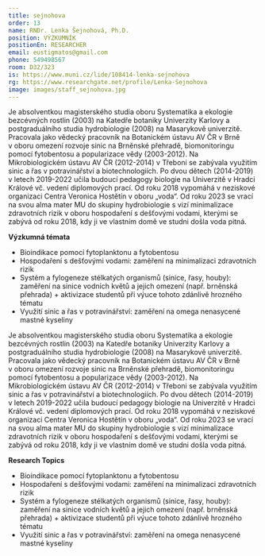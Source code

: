```yaml
---
title: sejnohova
order: 13
name: RNDr. Lenka Šejnohová, Ph.D.
position: VÝZKUMNÍK
positionEn: RESEARCHER
email: eustigmatos@gmail.com
phone: 549498567
room: D32/323
is: https://www.muni.cz/lide/108414-lenka-sejnohova
rg: https://www.researchgate.net/profile/Lenka-Sejnohova
image: images/staff_sejnohova.jpg
---
```

<div class="cz">

Je absolventkou magisterského studia oboru Systematika a ekologie bezcévných rostlin (2003) na Katedře botaniky Univerzity Karlovy a postgraduálního studia hydrobiologie (2008) na Masarykově univerzitě. Pracovala jako vědecký pracovník na Botanickém ústavu AV ČR v Brně v oboru omezení rozvoje sinic na Brněnské přehradě, biomonitoringu pomocí fytobentosu a popularizace vědy (2003-2012). Na Mikrobiologickém ústavu AV ČR (2012-2014) v Třeboni se zabývala využitím sinic a řas v potravinářství a biotechnologiích. Po dvou dětech (2014-2019) v letech 2019-2022 učila budoucí pedagogy biologie na Univerzitě v Hradci Králové vč. vedení diplomových prací. Od roku 2018 vypomáhá v neziskové organizaci Centra Veronica Hostětín v oboru „voda“. Od roku 2023 se vrací na svou alma mater MU do skupiny hydrobiologie s vizí minimalizace zdravotních rizik v oboru hospodaření s dešťovými vodami, kterými se zabývá od roku 2018, kdy ji ve vlastním domě ve studni došla voda pitná. 

**Výzkumná témata**

* B﻿ioindikace pomocí fytoplanktonu a fytobentosu
* H﻿ospodaření s dešťovými vodami: zaměření na minimalizaci zdravotních rizik
* S﻿ystém a fylogeneze stélkatých organismů (sinice, řasy, houby): zaměření na sinice vodních květů a jejich omezení (např. brněnská přehrada) + aktivizace studentů při výuce tohoto zdánlivě hrozného tématu
* Využití sinic a řas v potravinářství: zaměření na omega nenasycené mastné kyseliny

</div>

<div class="en">

Je absolventkou magisterského studia oboru Systematika a ekologie bezcévných rostlin (2003) na Katedře botaniky Univerzity Karlovy a postgraduálního studia hydrobiologie (2008) na Masarykově univerzitě. Pracovala jako vědecký pracovník na Botanickém ústavu AV ČR v Brně v oboru omezení rozvoje sinic na Brněnské přehradě, biomonitoringu pomocí fytobentosu a popularizace vědy (2003-2012). Na Mikrobiologickém ústavu AV ČR (2012-2014) v Třeboni se zabývala využitím sinic a řas v potravinářství a biotechnologiích. Po dvou dětech (2014-2019) v letech 2019-2022 učila budoucí pedagogy biologie na Univerzitě v Hradci Králové vč. vedení diplomových prací. Od roku 2018 vypomáhá v neziskové organizaci Centra Veronica Hostětín v oboru „voda“. Od roku 2023 se vrací na svou alma mater MU do skupiny hydrobiologie s vizí minimalizace zdravotních rizik v oboru hospodaření s dešťovými vodami, kterými se zabývá od roku 2018, kdy ji ve vlastním domě ve studni došla voda pitná. 

**Research Topics**

* B﻿ioindikace pomocí fytoplanktonu a fytobentosu
* H﻿ospodaření s dešťovými vodami: zaměření na minimalizaci zdravotních rizik
* S﻿ystém a fylogeneze stélkatých organismů (sinice, řasy, houby): zaměření na sinice vodních květů a jejich omezení (např. brněnská přehrada) + aktivizace studentů při výuce tohoto zdánlivě hrozného tématu
* Využití sinic a řas v potravinářství: zaměření na omega nenasycené mastné kyseliny

</div>